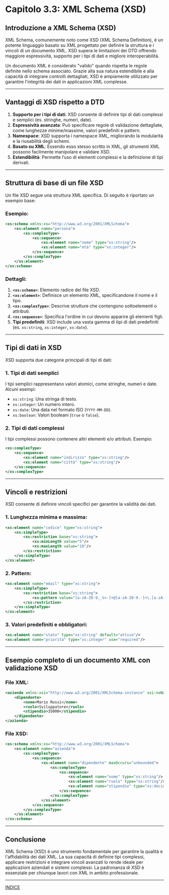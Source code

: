# Capitolo 3.3: XML Schema (XSD)

## Introduzione a XML Schema (XSD)
XML Schema, comunemente noto come XSD (XML Schema Definition), è un potente linguaggio basato su XML progettato per definire la struttura e i vincoli di un documento XML. XSD supera le limitazioni dei DTD offrendo maggiore espressività, supporto per i tipi di dati e migliore interoperabilità.

Un documento XML è considerato "valido" quando rispetta le regole definite nello schema associato. Grazie alla sua natura estendibile e alla capacità di integrare controlli dettagliati, XSD è ampiamente utilizzato per garantire l'integrità dei dati in applicazioni XML complesse.

---

## Vantaggi di XSD rispetto a DTD
1. **Supporto per i tipi di dati**: XSD consente di definire tipi di dati complessi e semplici (es. stringhe, numeri, date).
2. **Espressività avanzata**: Può specificare regole di validazione dettagliate, come lunghezze minime/massime, valori predefiniti e pattern.
3. **Namespace**: XSD supporta i namespace XML, migliorando la modularità e la riusabilità degli schemi.
4. **Basato su XML**: Essendo esso stesso scritto in XML, gli strumenti XML possono facilmente manipolare e validare XSD.
5. **Estendibilità**: Permette l’uso di elementi complessi e la definizione di tipi derivati.

---

## Struttura di base di un file XSD
Un file XSD segue una struttura XML specifica. Di seguito è riportato un esempio base:

### Esempio:
```xml
<xs:schema xmlns:xs="http://www.w3.org/2001/XMLSchema">
    <xs:element name="persona">
        <xs:complexType>
            <xs:sequence>
                <xs:element name="nome" type="xs:string"/>
                <xs:element name="età" type="xs:integer"/>
            </xs:sequence>
        </xs:complexType>
    </xs:element>
</xs:schema>
```
### Dettagli:
1. **`<xs:schema>`**: Elemento radice del file XSD.
2. **`<xs:element>`**: Definisce un elemento XML, specificandone il nome e il tipo.
3. **`<xs:complexType>`**: Descrive strutture che contengono sottoelementi o attributi.
4. **`<xs:sequence>`**: Specifica l'ordine in cui devono apparire gli elementi figli.
5. **Tipi predefiniti**: XSD include una vasta gamma di tipi di dati predefiniti (es. `xs:string`, `xs:integer`, `xs:date`).

---

## Tipi di dati in XSD
XSD supporta due categorie principali di tipi di dati:

### 1. **Tipi di dati semplici**
I tipi semplici rappresentano valori atomici, come stringhe, numeri e date. Alcuni esempi:
- `xs:string`: Una stringa di testo.
- `xs:integer`: Un numero intero.
- `xs:date`: Una data nel formato ISO (`YYYY-MM-DD`).
- `xs:boolean`: Valori booleani (`true` o `false`).

### 2. **Tipi di dati complessi**
I tipi complessi possono contenere altri elementi e/o attributi. Esempio:
```xml
<xs:complexType>
    <xs:sequence>
        <xs:element name="indirizzo" type="xs:string"/>
        <xs:element name="città" type="xs:string"/>
    </xs:sequence>
</xs:complexType>
```

---

## Vincoli e restrizioni
XSD consente di definire vincoli specifici per garantire la validità dei dati.

### 1. **Lunghezza minima e massima**:
```xml
<xs:element name="codice" type="xs:string">
    <xs:simpleType>
        <xs:restriction base="xs:string">
            <xs:minLength value="5"/>
            <xs:maxLength value="10"/>
        </xs:restriction>
    </xs:simpleType>
</xs:element>
```

### 2. **Pattern**:
```xml
<xs:element name="email" type="xs:string">
    <xs:simpleType>
        <xs:restriction base="xs:string">
            <xs:pattern value="[a-zA-Z0-9._%+-]+@[a-zA-Z0-9.-]+\.[a-zA-Z]{2,}"/>
        </xs:restriction>
    </xs:simpleType>
</xs:element>
```

### 3. **Valori predefiniti e obbligatori**:
```xml
<xs:element name="stato" type="xs:string" default="attivo"/>
<xs:element name="priorità" type="xs:integer" use="required"/>
```

---

## Esempio completo di un documento XML con validazione XSD

### File XML:
```xml
<azienda xmlns:xsi="http://www.w3.org/2001/XMLSchema-instance" xsi:noNamespaceSchemaLocation="azienda.xsd">
    <dipendente>
        <nome>Mario Rossi</nome>
        <ruolo>Sviluppatore</ruolo>
        <stipendio>35000</stipendio>
    </dipendente>
</azienda>
```

### File XSD:
```xml
<xs:schema xmlns:xs="http://www.w3.org/2001/XMLSchema">
    <xs:element name="azienda">
        <xs:complexType>
            <xs:sequence>
                <xs:element name="dipendente" maxOccurs="unbounded">
                    <xs:complexType>
                        <xs:sequence>
                            <xs:element name="nome" type="xs:string"/>
                            <xs:element name="ruolo" type="xs:string"/>
                            <xs:element name="stipendio" type="xs:decimal"/>
                        </xs:sequence>
                    </xs:complexType>
                </xs:element>
            </xs:sequence>
        </xs:complexType>
    </xs:element>
</xs:schema>
```

---

## Conclusione
XML Schema (XSD) è uno strumento fondamentale per garantire la qualità e l'affidabilità dei dati XML. La sua capacità di definire tipi complessi, applicare restrizioni e integrare vincoli avanzati lo rende ideale per applicazioni aziendali e sistemi complessi. La padronanza di XSD è essenziale per chiunque lavori con XML in ambito professionale.


---

[INDICE](README.md)